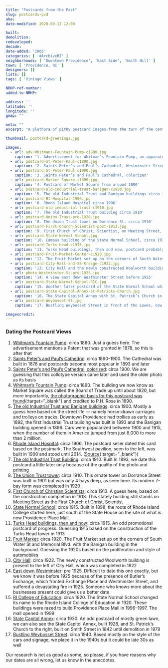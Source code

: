 ```yaml
---
title: "Postcards from the Past"
slug: postcards-pvd
aka: 
date-modified: 2020-09-12 12:00

built: 
demolition: 
redeveloped: 
decade:
date-added: '2005'
categories: [ '#ArchiveRI' ]
neighborhoods: [ 'Downtown Providence', 'East Side', 'Smith Hill' ]
town: [ 'Providence, RI' ]
designers: []
lists: []
tags: [ 'Vintage Views' ]

NRHP-ref-number:
added-to-NRHP:

address: ''
latitude: ''
longitude: ''
gmap: ""

meta: ""
excerpt: "A plethora of pithy postcard images from the turn of the century."

thumbnail: postcard-greetings.jpg

images:
  - url: adv-Whitmans-Fountain-Pump-c1880.jpg
    caption: '1. Advertisement for Whitman’s Fountain Pump, an apparatus attached to a wooden bucket, guessing 1880s. Josiah A. Whitman, Sole Proprietor and Manufacturer, 128 North Main Street.'
  - url: postcard-St-Peter-Paul-c1890.jpg
    caption: '2. Saints Peter’s and Paul’s Cathedral, Westminster Street, circa 1890'
  - url: postcard-St-Peter-Paul-c1900.jpg
    caption: '3. Saints Peter’s and Paul’s Cathedral, colorized'
  - url: postcard-Market-Square-c1890.jpg
    caption: '4. Postcard of Market Square from around 1890'
  - url: postcard-old-industrial-trust-banigan-c1900.jpg
    caption: '5. The old Industrial Trust and Banigan buildings circa 1900'
  - url: postcard-RI-Hospital-1906.jpg
    caption: '6. Rhode Island Hospital circa 1906'
  - url: postcard-old-industrial-trust-c1910.jpg
    caption: '7. The old Industrial Trust building circa 1910'
  - url: postcard-Union-Trust-pre-1920.jpg
    caption: '8. The Union Trust tower on Dorrance St. circa 1910'
  - url: postcard-First-Church-Scientist-post-1913.jpg
    caption: '9. First Church of Christ, Scientist, on Meeting Street, circa 1913'
  - url: postcard-State-Normal-School.jpg
    caption: '10. Campus building of the State Normal School, circa 1915'
  - url: postcard-Turks-Head-c1915.jpg
    caption: '11. Turks Head buildings, then and now, postcard probably 1915'
  - url: postcard-Fruit-Market-Center-c1920.jpg
    caption: '12. The Fruit Market set up on the corners of South Water St and Memorial Blvd., circa 1920'
  - url: postcard-City-Hall-and-SS-Kresge-c1922.jpg
    caption: '13. City Hall and the newly constructed Woolworth building, circa 1922'
  - url: photo-Westminster-St-pre-1925.jpg
    caption: '14. A view east down Westminster Street before 1925'
  - url: postcard-State-Normal-School-RIC.jpg
    caption: '15. Another later postcard of the State Normal School which changed its name to RI College of Education in 1920'
  - url: postcard-State-Capitol-Annex-St-Patricks-Church.jpg
    caption: '16. The State Capitol Annex with St. Patrick’s Church in the background, Smith Street, circa 1930'
  - url: postcard-Weybosset-St.jpg
    caption: '17. Bustling Weybosset Street in front of the Lowes, now PPAC. From the cars alone we guess 1940s.'

imagescredit: 
---
```


### Dating the Postcard Views

1. [Whitman’s Fountain Pump](#photo-adv-Whitmans-Fountain-Pump-c1880): circa 1880. Just a guess here. The advertisement mentions a Patent that was granted in 1878, so this is after that
1. [Saints Peter’s and Paul’s Cathedral](#photo-postcard-St-Peter-Paul-c1890): circa 1890–1900. The Cathedral was built in 1878 and postcards become most popular in 1893 and later 
1. [Saints Peter’s and Paul’s Cathedral, colorized](#photo-postcard-St-Peter-Paul-c1900): circa 1900. We are guessing that this <def title="A printing process for early postcards using a gelatin surface that hardened into a network of fine cracks and were often hand-colored">collotype</def> version came later and used the older photo as its basis
1. [Whitman’s Fountain Pump](#photo-postcard-Market-Square-c1890): circa 1890. The building we now know as Market Square was called the Board of Trade up until about 1920, but more importantly, [the photographic basis for this postcard was found](//quahogannex.wordpress.com/2013/05/14/images-of-market-house-and-market-square-providence-ri/){:target="_blank"} and credited to P.H. Rose in 1890.
1. [The old Industrial Trust and Banigan buildings](#photo-postcard-old-industrial-trust-banigan-c1900): circa 1900. Mostly a guess here based on the street life — namely horse-drawn carriages and trolleys on tracks. Downtown Providence had trollies as early as 1892, the first Industrial Trust building was built in 1893 and the Banigan building opened in 1896. Cars were popularized between 1900 and 1915, when the number of them in America jumped from just 8,000 to more than 2 million.
1. [Rhode Island Hospital](#photo-postcard-RI-Hospital-1906): circa 1906. The postcard seller dated this card based on the postmark. The Southwest pavilion, seen to the left, was built in 1900 and stood until 2014. ([Source](//guide.ppsri.org/property/rhode-island-hospital-southwest-pavilion){:target="_blank"})
1. [The old Industrial Trust Building](#photo-postcard-old-industrial-trust-c1910): circa 1910. Built in 1893, we date this postcard a little later only because of the quality of the photo and printing
1. [The Union Trust tower](#photo-postcard-Union-Trust-pre-1920): circa 1910. This ornate tower on Dorrance Street was built in 1901 but was only 4 bays deep, as seen here. Its modern 7-bay form was completed in 1920
1. [First Church of Christian Scientists](#photo-postcard-First-Church-Scientist-post-1913): circa 1913. A guess here, based on the construction completion in 1913. This stately building still stands on Meeting Street as the First Church of Christ, Scientist
1. [State Normal School](#photo-postcard-State-Normal-School): circa 1915. Built in 1898, the roots of Rhode Island College started here, just south of the State House on the site of what is now Providence Place Mall. 
1. [Turks Head buildings, then and now](#photo-postcard-Turks-Head-c1915): circa 1915. An odd promotional postcard of progress. Guessing 1915 based on the construction of the Turks Head tower in 1913
1. [Fruit Market](#photo-postcard-Fruit-Market-Center-c1920): circa 1920. The Fruit Market set up on the corners of South Water St and Memorial Blvd. with the Banigan building in the background. Guessing the 1920s based on the proliferation and style of automobiles
1. [City Hall](#photo-postcard-City-Hall-and-SS-Kresge-c1922): circa 1922. The newly constructed Woolworth building is present to the left of City Hall, which was completed in 1922
1. [East down Westminster](#photo-photo-Westminster-St-pre-1925): pre 1925. Difficult to date this one exactly, but we know it was before 1925 because of the presence of Butler’s Exchange, which fronted Exchange Place and Westminster Street, and suffered a devastating fire in 1925. Someone who knows more about the businesses present could give us a better date
1. [RI College of Education](#photo-postcard-State-Normal-School-RIC): circa 1920. The State Normal School changed its name to the Rhode Island College of Education in 1920. These buildings were razed to build Providence Place Mall in 1996–1997. The mall opened in 1999
1. [State Capitol Annex](#photo-postcard-State-Capitol-Annex-St-Patricks-Church): circa 1930. An odd postcard of mostly green lawn, we can also see the State Capitol Annex, built 1928, and St. Patrick’s Church to the right, built on Smith Street in 1842 until demolition in 1979
1. [Bustling Weybosset Street](#photo-postcard-Weybosset-St): circa 1940. Based mostly on the style of the cars and signage, we place it in the 1940s but it could be late 30s as well

Our research is not as good as some, so please, if you have reasons why our dates are all wrong, let us know in the anecdotes.
